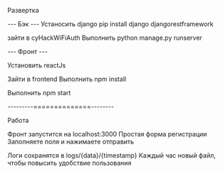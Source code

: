 Развертка

--- Бэк ---
Устаносить django
pip install django djangorestframework

зайти в cyHackWiFiAuth
Выполнить   python manage.py runserver

--- Фронт ---

Установить reactJs

Зайти в frontend
Выполнить npm install

Выполнить npm start


---------==============--------

Работа

Фронт запустится на localhost:3000
Простая форма регистрации
Заполняете поля и нажимаете отправить

Логи сохранятся в logs/{data}/{timestamp} Каждый час новый файл, чтобы повысить удобствие пользования 
